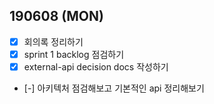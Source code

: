 ## 190608 (MON)
- [x] 회의록 정리하기
- [x] sprint 1 backlog 점검하기
- [x] external-api decision docs 작성하기
- [-] 아키텍처 점검해보고 기본적인 api 정리해보기
